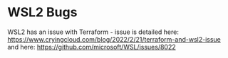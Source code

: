# WSL2 Bugs

WSL2 has an issue with Terraform - issue is detailed here: https://www.cryingcloud.com/blog/2022/2/21/terraform-and-wsl2-issue 
and here: https://github.com/microsoft/WSL/issues/8022

